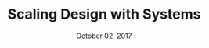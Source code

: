 ---
date: October 02, 2017
title: Scaling Design with Systems
speaker: Karri Saarinen
link: https://vimeo.com/242899818
image: images/talks/scaling-design.jpg
description: Airbnb designer Karri Saarinen gives a talk during Nordic Design 2017 about how to scale design by using and leveraging systems.

---